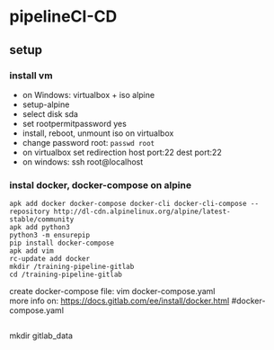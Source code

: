 # pipelineCI-CD

## setup

### install vm
- on Windows: virtualbox + iso alpine 
- setup-alpine
- select disk sda
- set rootpermitpassword yes
- install, reboot, unmount iso on virtualbox
- change password root: `passwd root`
- on virtualbox set redirection host port:22 dest port:22
- on windows: ssh root@localhost

### instal docker, docker-compose on alpine
```
apk add docker docker-compose docker-cli docker-cli-compose --repository http://dl-cdn.alpinelinux.org/alpine/latest-stable/community
apk add python3
python3 -m ensurepip
pip install docker-compose
apk add vim
rc-update add docker
mkdir /training-pipeline-gitlab
cd /training-pipeline-gitlab
```
create docker-compose file:  vim docker-compose.yaml   
more info on: https://docs.gitlab.com/ee/install/docker.html
#docker-compose.yaml
```

```
mkdir gitlab_data
